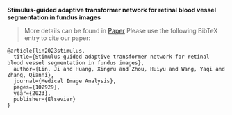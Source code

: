**Stimulus-guided adaptive transformer network for retinal blood vessel segmentation in fundus images**
> More details can be found in [Paper](https://doi.org/10.1016/j.media.2023.102929)
> Please use the following BibTeX entry to cite our paper:

```
@article{lin2023stimulus,
  title={Stimulus-guided adaptive transformer network for retinal blood vessel segmentation in fundus images},
  author={Lin, Ji and Huang, Xingru and Zhou, Huiyu and Wang, Yaqi and Zhang, Qianni},
  journal={Medical Image Analysis},
  pages={102929},
  year={2023},
  publisher={Elsevier}
}
```
